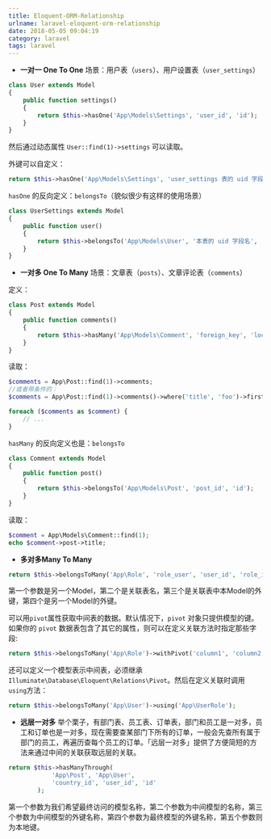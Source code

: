 ```yaml
---
title: Eloquent-ORM-Relationship
urlname: laravel-eloquent-orm-relationship
date: 2018-05-05 09:04:19
category: laravel
tags: laravel
---
```

- **一对一 One To One**
场景：用户表（`users`）、用户设置表（`user_settings`）
```php
class User extends Model
{
    public function settings()
    {
        return $this->hasOne('App\Models\Settings', 'user_id', 'id');
    }
}
```
然后通过动态属性 `User::find(1)->settings` 可以读取。

<!-- more -->

外键可以自定义：
```php
return $this->hasOne('App\Models\Settings', 'user_settings 表的 uid 字段名', '本表的 uid 字段名');
```
`hasOne` 的反向定义：`belongsTo`（貌似很少有这样的使用场景）
```php
class UserSettings extends Model
{
    public function user()
    {
        return $this->belongsTo('App\Models\User', '本表的 uid 字段名', 'users 表的 uid 字段名');
    }
}
```

- **一对多 One To Many**
场景：文章表（`posts`）、文章评论表（`comments`）

定义：
```php
class Post extends Model
{
    public function comments()
    {
        return $this->hasMany('App\Models\Comment', 'foreign_key', 'local_key');
    }
}
```
读取：
```php
$comments = App\Post::find(1)->comments;
//或者带条件的：
$comments = App\Post::find(1)->comments()->where('title', 'foo')->first();

foreach ($comments as $comment) {
    // ...
}
```
`hasMany` 的反向定义也是：`belongsTo`
```php
class Comment extends Model
{
    public function post()
    {
        return $this->belongsTo('App\Models\Post', 'post_id', 'id');
    }
}
```
读取：
```php
$comment = App\Models\Comment::find(1);
echo $comment->post->title;
```

- **多对多Many To Many**
```php
return $this->belongsToMany('App\Role', 'role_user', 'user_id', 'role_id');
```
第一个参数是另一个Model，第二个是关联表名，第三个是关联表中本Model的外键，第四个是另一个Model的外键。

可以用`pivot`属性获取中间表的数据。默认情况下，`pivot` 对象只提供模型的键。如果你的 `pivot` 数据表包含了其它的属性，则可以在定义关联方法时指定那些字段:
```php
return $this->belongsToMany('App\Role')->withPivot('column1', 'column2');
```

还可以定义一个模型表示中间表，必须继承`Illuminate\Database\Eloquent\Relations\Pivot`。然后在定义关联时调用`using`方法：
```php
return $this->belongsToMany('App\User')->using('App\UserRole');
```

- **远层一对多**
举个栗子，有部门表、员工表、订单表，部门和员工是一对多，员工和订单也是一对多，现在需要查某部门下所有的订单，一般会先查所有属于部门的员工，再遍历查每个员工的订单。「远层一对多」提供了方便简短的方法来通过中间的关联获取远层的关联。
```php
return $this->hasManyThrough(
            'App\Post', 'App\User',
            'country_id', 'user_id', 'id'
        );
```
第一个参数为我们希望最终访问的模型名称，第二个参数为中间模型的名称，第三个参数为中间模型的外键名称，第四个参数为最终模型的外键名称，第五个参数则为本地键。